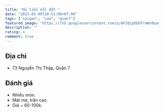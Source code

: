 ```yaml
---
title: "Hủ tiếu nồi đất "
date: "2023-05-09T10:51:09+07:00"
tags: ["saigon", "com", "quan7"]
featured_image: "https://lh5.googleusercontent.com/p/AF1QipOEHTrmWn8uadvNw32TwrHRgvZhH9SY2JoNg8RI=w408-h544-k-no"
description: ""
rating: 4
comment: true
---
```


## Địa chỉ

- 73 Nguyễn Thị Thập, Quận 7

## Đánh giá

- Nhiều món.
- Mát mẻ, trần cao.
- Giá ~ 60-100k.
